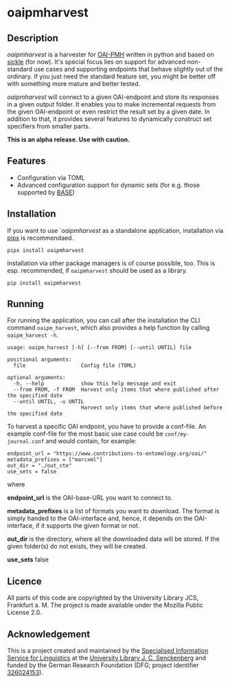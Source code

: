 # oaipmharvest

## Description
_oaipmharvest_ is a harvester for [OAI-PMH](https://www.openarchives.org/OAI/openarchivesprotocol.html) written in python
and based on [sickle](https://sickle.readthedocs.io) (for now). It's special focus lies on support for advanced
non-standard use cases and supporting endpoints that behave slightly out of the ordinary. If you just need the standard
feature set, you might be better off with something more mature and better tested.

_oaipmharvest_ will connect to a given OAI-endpoint and store its responses in a given output folder. It enables you
to make incremental requests from the given OAI-endpoint or even restrict the result set by a given date. In addition to
that, it provides several features to dynamically construct set specifiers from smaller parts.

**This is an alpha release. Use with caution.**

## Features
* Configuration via TOML
* Advanced configuration support for dynamic sets (for e.g. those supported by [BASE](http://oai.base-search.net/))


## Installation
If you want to use `_oaipmharvest_ as a standalone application, installation via [pipx](https://github.com/pypa/pipx) is recommendaed.

```
pipx install oaipmharvest
```

Installation via other package managers is of course possible, too. This is esp. recommended, if `oaipmharvest` should be used as a library.

```
pip install oaipmharvest
```

## Running

For running the application, you can call after the installation the CLI command `oaipm_harvest`, which also provides a help function
by calling `oaipm_harvest -h`.

```
usage: oaipm_harvest [-h] [--from FROM] [--until UNTIL] file

positional arguments:
  file                  Config file (TOML)

optional arguments:
  -h, --help            show this help message and exit
  --from FROM, -f FROM  Harvest only items that where published after the specified date
  --until UNTIL, -u UNTIL
                        Harvest only items that where published before the specified date
```

To harvest a specific OAI endpoint, you have to provide a conf-file. An example conf-file for the
most basic use case could be `conf/my-journal.conf` and would contain, for example:

```
endpoint_url = "https://www.contributions-to-entomology.org/oai/"
metadata_prefixes = ["marcxml"]
out_dir = "./out_cte"
use_sets = false
```

where

**endpoint\_url** is the OAI-base-URL you want to connect to.

**metadata\_prefixes** is a list of formats you want to download. The format is simply handed to the OAI-interface and, hence, it depends on the OAI-interface, if it supports the given format or not.

**out\_dir** is the directory, where all the downloaded data will be stored. If the given folder(s) do not exists, they will be created.

**use\_sets** false 

## Licence

All parts of this code are copyrighted by the University Library JCS, Frankfurt a. M. The project is made available
under the Mozilla Public License 2.0.

## Acknowledgement  
This is a project created and maintained by the [Specialised Information Service for Linguistics](https://www.linguistik.de/en/)
at the [University Library J. C. Senckenberg](https://www.ub.uni-frankfurt.de/) and funded by the German Research Foundation (DFG; project identifier [326024153](https://gepris.dfg.de/gepris/projekt/326024153?language=en)).

